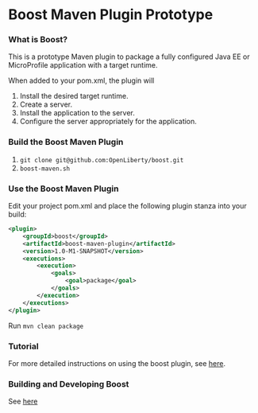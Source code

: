 # Boost Maven Plugin Prototype

### What is Boost?

This is a prototype Maven plugin to package a fully configured Java EE or MicroProfile application with a target runtime.

When added to your pom.xml, the plugin will

1. Install the desired target runtime.
2. Create a server.
3. Install the application to the server.
4. Configure the server appropriately for the application.

### Build the Boost Maven Plugin

1. `git clone git@github.com:OpenLiberty/boost.git`
2. `boost-maven.sh`

### Use the Boost Maven Plugin

Edit your project pom.xml and place the following plugin stanza into your build:
```xml
<plugin>
	<groupId>boost</groupId>
	<artifactId>boost-maven-plugin</artifactId>
	<version>1.0-M1-SNAPSHOT</version>
	<executions>
		<execution>
			<goals>
				<goal>package</goal>
			</goals>
		</execution>
	</executions>
</plugin>
 ```

 Run `mvn clean package`

### Tutorial

For more detailed instructions on using the boost plugin, see [here](https://github.com/OpenLiberty/boost/wiki/Boosted-MicroProfile-Rest-Client-sample-app).

### Building and Developing Boost

See [here](https://github.com/OpenLiberty/boost/wiki/Home) 
